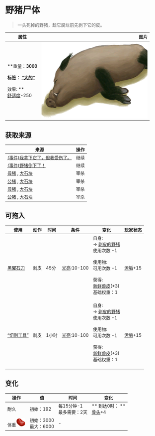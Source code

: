 # 野猪尸体  
> 一头死掉的野猪，趁它腐烂前先剥下它的皮。  
  
  属性  |   图片   
 ----  |  ----:   
 **重量：**3000<br><br>**标签：**	[“大的”](tag_Large.md)<br><br>** 效果: **<br>[舒适度](Comfort.md)-250  |  ![](Sprite/BoarCarcass.png)   
  
## 获取来源  
来源  |  操作  
----  |  ----  
[(事件)我拿下它了，但我受伤了。](Event_BoarFightMixedSuccess.md)  |  继续  
[(事件)野猪倒下了！](Event_BoarFightSuccess.md)  |  继续  
[母猪](BoarEnclosureFemale.md) , [大石块](StoneHeavy.md)  |  宰杀  
[公猪](BoarEnclosureMale.md) , [大石块](StoneHeavy.md)  |  宰杀  
[母猪](BoarTiedFemale.md) , [大石块](StoneHeavy.md)  |  宰杀  
[公猪](BoarTiedMale.md) , [大石块](StoneHeavy.md)  |  宰杀  
## 可拖入  
使用  |  动作  |  时间  |  条件  |  变化  |  玩家状态  
----  |  ----  |  ----  |  ----  |  ----  |  ----  
[黑曜石刀](KnifeObsidian.md)  |  剥皮  |  45分  |  [光亮](Light.md):10-100  |  自身:<br>→ [剥皮的野猪](BoarSkinned.md)<br>使用次数  -1<br><br>使用物:<br>可用次数  -1<br><br>获得:<br>[新鲜兽皮](SkinFresh.md)(+3)<br>基础权重：1<br><br>  |  [污垢](Filth.md)+15  
[“切割工具”](tag_Cutter.md)  |  剥皮  |  1小时  |  [光亮](Light.md):10-100  |  自身:<br>→ [剥皮的野猪](BoarSkinned.md)<br>使用次数  -1<br><br>使用物:<br>可用次数  -1<br><br>获得:<br>[新鲜兽皮](SkinFresh.md)(+3)<br>基础权重：1<br><br>  |  [污垢](Filth.md)+15  
## 变化   
操作  |  值  |  时间  |  变化  
----  |  ----  |  ----  |  ----  
耐久  |  初始：192  |  每15分钟-1<br>最多需要：2天  |  ** 到达0时： **<br>[骨头](Bones.md)+4   
体重<img decoding="async" src="Sprite/SaturationMeat.png" style="width:30px;">  |  初始：3000<br>最大：6000  |  -  |    
